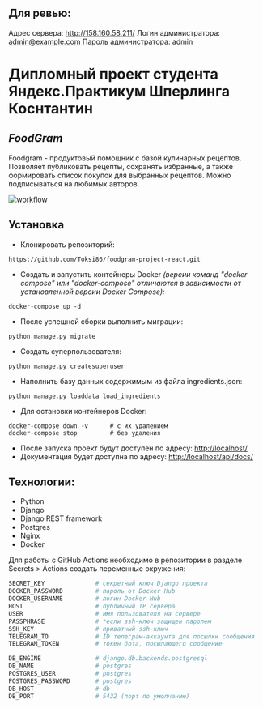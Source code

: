 ## Для ревью: 
Адрес сервера: http://158.160.58.211/
Логин администратора: admin@example.com
Пароль администратора: admin

# Дипломный проект студента Яндекс.Практикум Шперлинга Коснтантин

## _FoodGram_

Foodgram - продуктовый помощник с базой кулинарных рецептов. Позволяет публиковать рецепты, сохранять избранные, а также формировать список покупок для выбранных рецептов. Можно подписываться на любимых авторов.

![workflow](https://github.com/toksi86/foodgram-project-react/actions/workflows/main.yml/badge.svg)


## Установка
- Клонировать репозиторий:
```
https://github.com/Toksi86/foodgram-project-react.git
```
- Создать и запустить контейнеры Docker
*(версии команд "docker compose" или "docker-compose" отличаются в зависимости от установленной версии Docker Compose):*
```
docker-compose up -d
```

- После успешной сборки выполнить миграции:
```
python manage.py migrate
```

- Создать суперпользователя:
```
python manage.py createsuperuser
```

- Наполнить базу данных содержимым из файла ingredients.json:
```
python manage.py loaddata load_ingredients
```

- Для остановки контейнеров Docker:
```
docker-compose down -v      # с их удалением
docker-compose stop         # без удаления
```

- После запуска проект будут доступен по адресу: [http://localhost/](http://localhost/)
- Документация будет доступна по адресу: [http://localhost/api/docs/](http://localhost/api/docs/)

## Технологии:
- Python
- Django
- Django REST framework
- Postgres
- Nginx
- Docker

Для работы с GitHub Actions необходимо в репозитории в разделе Secrets > Actions создать переменные окружения:
```sh
SECRET_KEY              # секретный ключ Django проекта
DOCKER_PASSWORD         # пароль от Docker Hub
DOCKER_USERNAME         # логин Docker Hub
HOST                    # публичный IP сервера
USER                    # имя пользователя на сервере
PASSPHRASE              # *если ssh-ключ защищен паролем
SSH_KEY                 # приватный ssh-ключ
TELEGRAM_TO             # ID телеграм-аккаунта для посылки сообщения
TELEGRAM_TOKEN          # токен бота, посылающего сообщение

DB_ENGINE               # django.db.backends.postgresql
DB_NAME                 # postgres
POSTGRES_USER           # postgres
POSTGRES_PASSWORD       # postgres
DB_HOST                 # db
DB_PORT                 # 5432 (порт по умолчанию)
```
